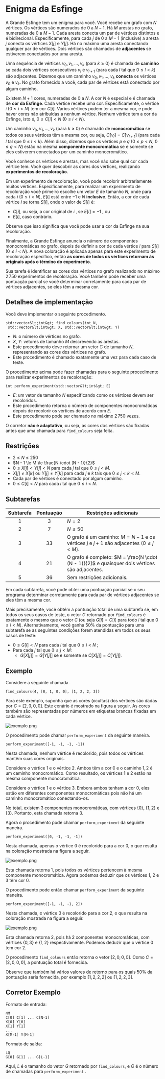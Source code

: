 # Enigma da Esfinge

A Grande Esfinge tem um enigma para você. 
Você recebe um grafo com $N$ vértices.
Os vértices são numerados de $0$ a $N - 1$.
Há $M$ arestas no grafo, numeradas de $0$ a $M-1$.
Cada aresta conecta um par de vértices distintos e é bidirecional.
Especificamente, para cada $j$ de $0$ a $M - 1$ (inclusive)
 a aresta $j$ conecta os vértices $X[j]$ e $Y[j]$.
Há no máximo uma aresta conectando qualquer par de vértices.
Dois vértices são chamados de **adjacentes**
 se estiverem conectados por uma aresta.

Uma sequência de vértices $v_0, v_1, \ldots, v_k$ (para $k \ge 0$)
 é chamada de **caminho**
 se cada dois vértices consecutivos $v_l$ e $v_{l+1}$
 (para cada $l$ tal que $0 \le l \lt k$)
 são adjacentes.
Dizemos que um caminho $v_0, v_1, \ldots, v_k$ **conecta** os vértices $v_0$ e $v_k$.
No grafo fornecido a você, cada par de vértices está conectado por algum caminho.

Existem $N + 1$ cores, numeradas de $0$ a $N$.
A cor $N$ é especial e é chamada de **cor da Esfinge**.
Cada vértice recebe uma cor.
Especificamente, o vértice $i$ ($0 \le i \lt N$) tem cor $C[i]$.
Vários vértices podem ter a mesma cor, 
e pode haver cores não atribuídas a nenhum vértice.
Nenhum vértice tem a cor da Esfinge,
 isto é, $0 \le C[i] \lt N$ ($0 \le i \lt N$).

Um caminho $v_0, v_1, \ldots, v_k$ (para $k \ge 0$)
 é chamado de **monocromático**
 se
 todos os seus vértices têm a mesma cor,
 ou seja, $C[v_l] = C[v_{l+1}]$ (para cada $l$ tal que $0 \le l \lt k$).
Além disso, dizemos que os vértices $p$ e $q$ ($0 \le p \lt N$, $0 \le q \lt N$)
 estão na mesma **componente monocromática**
 se e somente se eles estiverem conectados por um caminho monocromático.

Você conhece os vértices e arestas,
 mas você não sabe qual cor cada vértice tem.
Você quer descobrir as cores dos vértices,
 realizando **experimentos de recoloração**.

Em um experimento de recoloração,
 você pode recolorir arbitrariamente muitos vértices.
Especificamente, para realizar um experimento de recoloração
 você primeiro escolhe um vetor $E$ de tamanho $N$,
 onde para cada $i$ ($0 \le i \lt N$),
 $E[i]$ está entre $-1$ e $N$ **inclusive**.
Então, a cor de cada vértice $i$ se torna $S[i]$, onde o valor de $S[i]$ é:
* $C[i]$, ou seja, a cor original de $i$ , se $E[i] = -1$ , ou
* $E[i]$, caso contrário.

Observe que isso significa que você pode usar a cor da Esfinge na sua recoloração.

Finalmente, a Grande Esfinge anuncia
 o número de componentes monocromáticas no grafo,
 depois de definir a cor de cada vértice $i$ para $S[i]$ ($0 \le i \lt N$).
A nova coloração é aplicada apenas para este experimento de recoloração específico,
 então **as cores de todos os vértices retornam às originais após o término do experimento**.

Sua tarefa é identificar as cores dos vértices no grafo
 realizando no máximo $2\,750$ experimentos de recoloração. 
Você também pode receber uma pontuação parcial
 se você determinar corretamente para cada par de vértices adjacentes,
 se eles têm a mesma cor.

## Detalhes de implementação

Você deve implementar o seguinte procedimento.

```
std::vector&lt;int&gt; find_colours(int N,
 std::vector&lt;int&gt; X, std::vector&lt;int&gt; Y)
```

* $N$: o número de vértices no grafo.
* $X$, $Y$: vetores de tamanho $M$ descrevendo as arestas.
* Este procedimento deve retornar um vetor $G$ de tamanho $N$, representando as cores dos vértices no grafo.
* Este procedimento é chamado exatamente uma vez para cada caso de teste.

O procedimento acima pode fazer chamadas para o seguinte procedimento
 para realizar experimentos de recoloração:

```
int perform_experiment(std::vector&lt;int&gt; E)
```

* $E$: um vetor de tamanho $N$ especificando como os vértices devem ser recoloridos.
* Este procedimento retorna o número de componentes monocromáticas
   depois de recolorir os vértices de acordo com $E$.
* Este procedimento pode ser chamado no máximo $2\,750$ vezes.

O corretor **não é adaptativo**, ou seja,
 as cores dos vértices são fixadas antes que uma chamada para `find_colours` seja feita.

## Restrições

* $2 \le N \le 250$
* $N - 1 \le M \le \frac{N \cdot (N - 1)}{2}$
* $0 \le X[j] \lt Y[j] \lt N$ para cada $j$ tal que $0 \le j \lt M$.
* $X[j] \neq X[k]$ ou $Y[j] \neq Y[k]$
   para cada $j$ e $k$ tais que $0 \le j \lt k \lt M$.
* Cada par de vértices é conectado por algum caminho.
* $0 \le C[i] \lt N$ para cada $i$ tal que $0 \le i \lt N$.

## Subtarefas

| Subtarefa | Pontuação | Restrições adicionais |
| :-----: | :----: | ---------------------- |
| 1 | $3$ | $N = 2$
| 2 | $7$ | $N \le 50$
| 3 | $33$ | O grafo é um caminho: $M = N - 1$ e os vértices $j$ e $j+1$ são adjacentes ($0 \leq j < M$).
| 4 | $21$ | O grafo é completo: $M = \frac{N \cdot (N - 1)}{2}$ e quaisquer dois vértices são adjacentes.
| 5 | $36$ | Sem restrições adicionais.

Em cada subtarefa, você pode obter uma pontuação parcial
 se o seu programa determinar corretamente
 para cada par de vértices adjacentes
 se eles têm a mesma cor.

Mais precisamente,
 você obtém a pontuação total de uma subtarefa
 se, em todos os seus casos de teste,
 o vetor $G$ retornado por `find_colours`
 é exatamente o mesmo que o vetor $C$
 (ou seja $G[i] = C[i]$
 para todo $i$ tal que $0 \le i \lt N$).
Alternativamente,
 você ganha $50\%$ da pontuação para uma subtarefa
 se as seguintes condições forem atendidas
 em todos os seus casos de teste:
* $0 \le G[i] \lt N$
   para cada $i$ tal que $0 \le i \lt N$ ;
* Para cada $j$ tal que $0 \le j \lt M$:
  * $G[X[j]] = G[Y[j]]$ se e somente se $C[X[j]] = C[Y[j]]$.

## Exemplo

Considere a seguinte chamada.

```
find_colours(4, [0, 1, 0, 0], [1, 2, 2, 3])
```

Para este exemplo, suponha que
 as cores (ocultas) dos vértices são dadas por
 $C = [2, 0, 0, 0]$.
Este cenário é mostrado na figura a seguir.
As cores também são representadas por números em etiquetas brancas fixadas em cada vértice.

![exemplo.png](sphinx_example.png "230")

O procedimento pode chamar `perform_experiment` da seguinte maneira.

```
perform_experiment([-1, -1, -1, -1])
```

Nesta chamada, nenhum vértice é recolorido, pois todos os vértices mantêm suas cores originais.

Considere o vértice $1$ e o vértice $2$.
Ambos têm a cor $0$ e o caminho $1, 2$ é um caminho monocromático.
Como resultado, os vértices $1$ e $2$ estão na mesma componente monocromática.

Considere o vértice $1$ e o vértice $3$.
Embora ambos tenham a cor $0$,
 eles estão em diferentes componentes monocromáticas
 pois não há um caminho monocromático conectando-os.

No total, existem $3$ componentes monocromáticas,
 com vértices $\{0\}$, $\{1, 2\}$ e $\{3\}$.
Portanto, esta chamada retorna $3$.

Agora o procedimento pode chamar `perform_experiment` da seguinte maneira.

```
perform_experiment([0, -1, -1, -1])
```

Nesta chamada, apenas o vértice $0$ é recolorido para a cor $0$,
 o que resulta na coloração mostrada na figura a seguir.

![exemplo.png](sphinx_order1.png "230")

Esta chamada retorna $1$, pois todos os vértices pertencem à mesma componente monocromática.
Agora podemos deduzir que os vértices $1$, $2$ e $3$ têm cor $0$.

O procedimento pode então chamar `perform_experiment` da seguinte maneira.

```
perform_experiment([-1, -1, -1, 2])
```

Nesta chamada, o vértice $3$ é recolorido para a cor $2$,
 o que resulta na coloração mostrada na figura a seguir.

![exemplo.png](sphinx_order2.png "230")

Esta chamada retorna $2$, pois há $2$ componentes monocromáticas,
 com vértices $\{0, 3\}$ e $\{1, 2\}$ respectivamente. 
Podemos deduzir que o vértice $0$ tem cor $2$.

O procedimento `find_colours` então retorna o vetor $[2, 0, 0, 0]$.
Como $C = [2, 0, 0, 0]$, a pontuação total é fornecida.

Observe que também há vários valores de retorno para os quais $50\%$ da pontuação seria fornecida, por exemplo $[1, 2, 2, 2]$ ou $[1, 2, 2, 3]$.

## Corretor Exemplo

Formato de entrada:

```
NM
C[0] C[1] ... C[N-1]
X[0] Y[0]
X[1] Y[1]
...
X[M-1] Y[M-1]
```

Formato de saída:

```
LQ
G[0] G[1] ... G[L-1]
```

Aqui, $L$ é o tamanho do vetor $G$ retornado por `find_colours`,
 e $Q$ é o número de chamadas para `perform_experiment` .